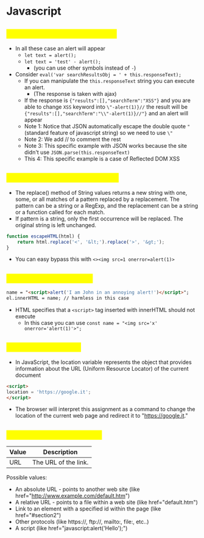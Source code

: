 # Javascript

## <mark style="color:yellow;">Javascript eval() - DOM XSS</mark>

* In all these case an alert will appear
  * `let text = alert();`
  * `let text = 'test' - alert();`
    * (you can use other symbols instead of `-`)
* Consider `eval('var searchResultsObj = ' + this.responseText);`
  * If you can manipulate the `this.responseText` string you can execute an alert.
    * (The response is taken with ajax)
  * If the response is `{"results":[],"searchTerm":"XSS"}` and you are able to change `XSS` keyword into `\"-alert(1)}//` the result will be `{"results":[],"searchTerm":"\\"-alert(1)}//"}` and an alert will appear
  * Note 1: Notice that JSON automatically escape the double quote `"` (standard feature of javascript string) so we need to use `\"`
  * Note 2: We add // to comment the rest
  * Note 3: This specific example with JSON works because the site didn't use `JSON.parse(this.responseText)`
  * This 4: This specific example is a case of Reflected DOM XSS

## <mark style="color:yellow;">Javascript replace() problem</mark>

* The replace() method of String values returns a new string with one, some, or all matches of a pattern replaced by a replacement. The pattern can be a string or a RegExp, and the replacement can be a string or a function called for each match.
* If pattern is a string, only the first occurrence will be replaced. The original string is left unchanged.

```javascript
function escapeHTML(html) {
    return html.replace('<', '&lt;').replace('>', '&gt;');
}
```

* You can easy bypass this with `<><img src=1 onerror=alert(1)>`

## <mark style="color:yellow;">Javascript innerHTML</mark>

```html
name = "<script>alert('I am John in an annoying alert!')</script>";
el.innerHTML = name; // harmless in this case
```

* HTML specifies that a `<script>` tag inserted with innerHTML should not execute
  * In this case you can use `const name = "<img src='x' onerror='alert(1)'>";`

## <mark style="color:yellow;">Javascript location</mark>

* In JavaScript, the location variable represents the object that provides information about the URL (Uniform Resource Locator) of the current document

```html
<script>
location = 'https://google.it';
</script>
```

* The browser will interpret this assignment as a command to change the location of the current web page and redirect it to "https://google.it."

## <mark style="color:yellow;">Javascript href Attribute</mark>

| Value | Description          |
| ----- | -------------------- |
| URL   | The URL of the link. |

Possible values:

* An absolute URL - points to another web site (like href="http://www.example.com/default.htm")
* A relative URL - points to a file within a web site (like href="default.htm")
* Link to an element with a specified id within the page (like href="#section2")
* Other protocols (like https://, ftp://, mailto:, file:, etc..)
* A script (like href="javascript:alert('Hello');")
